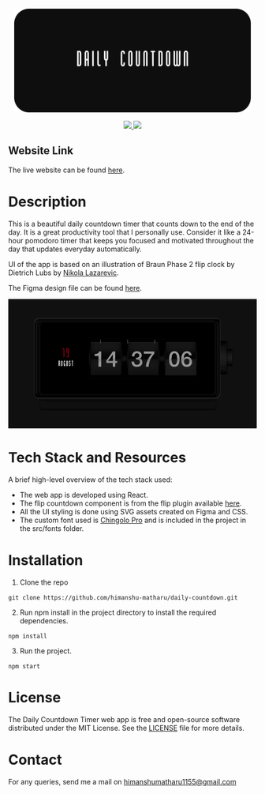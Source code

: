 <p align="center"><img src="thumbnail.png" width="480" alt="thumbnail"></p>

<div align="center">
<a href="https://github.com/himanshu-matharu/daily-countdown/releases">
<img src='https://img.shields.io/badge/version-1.0.0-blue'>
</a>
<a href="https://github.com/himanshu-matharu/daily-countdown/blob/master/LICENSE">
<img src="https://img.shields.io/badge/License-MIT-yellow.svg"/>
</a>
</div>

## Website Link
The live website can be found <a href="https://daily-countdown.web.app">here</a>.

# Description
This is a beautiful daily countdown timer that counts down to the end of the day. It is a great productivity tool that I personally use. Consider it like a 24-hour pomodoro timer that keeps you focused and motivated throughout the day that updates everyday automatically.

UI of the app is based on an illustration of Braun Phase 2 flip clock by Dietrich Lubs by <a href="https://dribbble.com/shots/15004293-Braun-Phase-2-Flip-Clock?utm_source=Clipboard_Shot&utm_campaign=colaja&utm_content=Braun%20Phase%202%20Flip%20Clock&utm_medium=Social_Share&utm_source=Clipboard_Shot&utm_campaign=colaja&utm_content=Braun%20Phase%202%20Flip%20Clock&utm_medium=Social_Share">Nikola Lazarevic</a>.

The Figma design file can be found <a href="https://www.figma.com/file/yrqWvzRWeabNfPFPTCT36p/Braun-Countdown-Clock?node-id=0%3A1">here</a>.

<div>
<img src="preview.png" height="auto" width="640" alt="preview"/>
</div>

# Tech Stack and Resources
A brief high-level overview of the tech stack used:
- The web app is developed using React.
- The flip countdown component is from the flip plugin available <a href="https://github.com/pqina/flip/">here</a>.
- All the UI styling is done using SVG assets created on Figma and CSS.
- The custom font used is <a href="https://www.dafont.com/chingolo-pro.font">Chingolo Pro</a> and is included in the project in the src/fonts folder.

# Installation

1. Clone the repo
```git
git clone https://github.com/himanshu-matharu/daily-countdown.git
```
2. Run npm install in the project directory to install the required dependencies.
```node
npm install
```
3. Run the project.
```node
npm start
```

# License
The Daily Countdown Timer web app is free and open-source software distributed under the MIT License. See the <a href="https://github.com/himanshu-matharu/daily-countdown/blob/master/LICENSE">LICENSE</a> file for more details.

# Contact
For any queries, send me a mail on himanshumatharu1155@gmail.com
